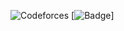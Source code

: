 ![Codeforces](https://badges.joonhyung.xyz/codeforces/WhileTrueThinker.svg)
[![Badge](https://cp-logo.vercel.app/codechef/abdelrahman-mamdouh)]
